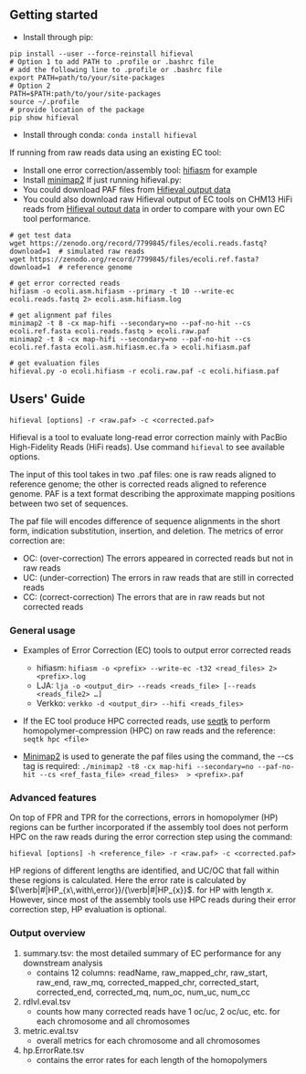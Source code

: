 ## Getting started
- Install through pip:
```
pip install --user --force-reinstall hifieval
# Option 1 to add PATH to .profile or .bashrc file
# add the following line to .profile or .bashrc file
export PATH=path/to/your/site-packages
# Option 2
PATH=$PATH:path/to/your/site-packages
source ~/.profile
# provide location of the package
pip show hifieval
```
- Install through conda: `conda install hifieval`

If running from raw reads data using an existing EC tool:
- Install one error correction/assembly tool: [hifiasm](https://github.com/chhylp123/hifiasm) for example
- Install [minimap2](https://github.com/lh3/minimap2)
If just running hifieval.py:
- You could download PAF files from [Hifieval output data](https://zenodo.org/record/8316047)
- You could also download raw Hifieval output of EC tools on CHM13 HiFi reads from [Hifieval output data](https://zenodo.org/record/8316047) in order to compare with your own EC tool performance.
```
# get test data
wget https://zenodo.org/record/7799845/files/ecoli.reads.fastq?download=1  # simulated raw reads
wget https://zenodo.org/record/7799845/files/ecoli.ref.fasta?download=1  # reference genome

# get error corrected reads
hifiasm -o ecoli.asm.hifiasm --primary -t 10 --write-ec ecoli.reads.fastq 2> ecoli.asm.hifiasm.log

# get alignment paf files
minimap2 -t 8 -cx map-hifi --secondary=no --paf-no-hit --cs ecoli.ref.fasta ecoli.reads.fastq > ecoli.raw.paf
minimap2 -t 8 -cx map-hifi --secondary=no --paf-no-hit --cs ecoli.ref.fasta ecoli.asm.hifiasm.ec.fa > ecoli.hifiasm.paf

# get evaluation files
hifieval.py -o ecoli.hifiasm -r ecoli.raw.paf -c ecoli.hifiasm.paf
```

## Users' Guide

```hifieval [options] -r <raw.paf> -c <corrected.paf>```

Hifieval is a tool to evaluate long-read error correction mainly with PacBio High-Fidelity Reads (HiFi reads). Use command `hifieval` to see available options.

The input of this tool takes in two .paf files: one is raw reads aligned to reference genome; the other is corrected reads aligned to reference genome. PAF is a text format describing the approximate mapping positions between two set of sequences. 

The paf file will encodes difference of sequence alignments in the short form, indication substitution, insertion, and deletion. The metrics of error correction are:
- OC: (over-correction) The errors appeared in corrected reads but not in raw reads 
- UC: (under-correction) The errors in raw reads that are still in corrected reads
- CC: (correct-correction) The errors that are in raw reads but not corrected reads

### General usage
- Examples of Error Correction (EC) tools to output error corrected reads
    - hifiasm: ```hifiasm -o <prefix> --write-ec -t32 <read_files> 2> <prefix>.log```
    - LJA:     ```lja -o <output_dir> --reads <reads_file> [--reads <reads_file2> …]```
    - Verkko:  ```verkko -d <output_dir> --hifi <reads_files>```

- If the EC tool produce HPC corrected reads, use [seqtk](https://github.com/lh3/seqtk) to perform homopolymer-compression (HPC) on raw reads and the reference: 
```seqtk hpc <file>```
- [Minimap2](https://lh3.github.io/minimap2/minimap2.html) is used to generate the paf files using the command, the --cs tag is required: 
```./minimap2 -t8 -cx map-hifi --secondary=no --paf-no-hit --cs <ref_fasta_file> <read_files>  > <prefix>.paf```
    
### Advanced features
On top of FPR and TPR for the corrections, errors in homopolymer (HP) regions can be further incorporated if the assembly tool does not perform HPC on the raw reads during the error correction step using the command:

```hifieval [options] -h <reference_file> -r <raw.paf> -c <corrected.paf>```

HP regions of different lengths are identified, and UC/OC that fall within these regions is calculated. Here the error rate is calculated by ${\verb|#|HP_{x\,with\,error}}/{\verb|#|HP_{x}}$. for HP with length $x$. However, since most of the assembly tools use HPC reads during their error correction step, HP evaluation is optional. 

### Output overview
1. summary.tsv: the most detailed summary of EC performance for any downstream analysis
    - contains 12 columns: readName, raw_mapped_chr, raw_start, raw_end, raw_mq, corrected_mapped_chr, corrected_start, corrected_end, corrected_mq,  num_oc, num_uc, num_cc
3. rdlvl.eval.tsv
    - counts how many corrected reads have 1 oc/uc, 2 oc/uc, etc. for each chromosome and all chromosomes
5. metric.eval.tsv
    - overall metrics for each chromosome and all chromosomes
7. hp.ErrorRate.tsv
    - contains the error rates for each length of the homopolymers

